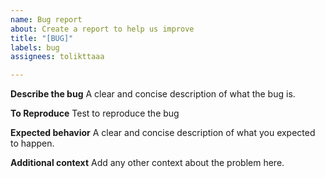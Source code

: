 ```yaml
---
name: Bug report
about: Create a report to help us improve
title: "[BUG]"
labels: bug
assignees: tolikttaaa

---
```


**Describe the bug**
A clear and concise description of what the bug is.

**To Reproduce**
Test to reproduce the bug

**Expected behavior**
A clear and concise description of what you expected to happen.

**Additional context**
Add any other context about the problem here.
